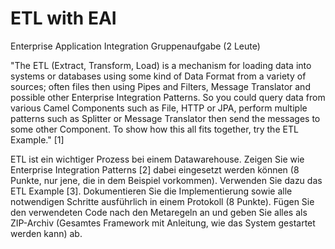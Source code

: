 # ETL with EAI

Enterprise Application Integration
Gruppenaufgabe (2 Leute)

"The ETL (Extract, Transform, Load) is a mechanism for loading data into systems or databases using some kind of Data Format from a variety of sources; often files then using Pipes and Filters, Message Translator and possible other Enterprise Integration Patterns.
So you could query data from various Camel Components such as File, HTTP or JPA, perform multiple patterns such as Splitter or Message Translator then send the messages to some other Component.
To show how this all fits together, try the ETL Example." [1]

ETL ist ein wichtiger Prozess bei einem Datawarehouse. Zeigen Sie wie Enterprise Integration Patterns [2] dabei eingesetzt werden können (8 Punkte, nur jene, die in dem Beispiel vorkommen). Verwenden Sie dazu das ETL Example [3]. Dokumentieren Sie die Implementierung sowie alle notwendigen Schritte ausführlich in einem Protokoll (8 Punkte). Fügen Sie den verwendeten Code nach den Metaregeln an und geben Sie alles als ZIP-Archiv (Gesamtes Framework mit Anleitung, wie das System gestartet werden kann) ab.
